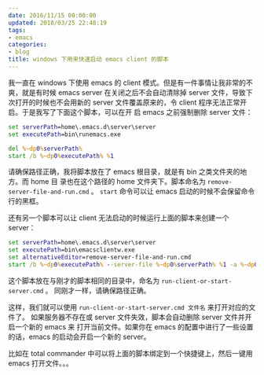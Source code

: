```yaml
---
date: 2016/11/15 00:00:00
updated: 2018/03/25 22:48:19
tags:
- emacs
categories:
- blog
title: windows 下用来快速启动 emacs client 的脚本
---
```


我一直在 windows 下使用 emacs 的 client 模式。但是有一件事情让我非常的不爽，就是有时候 emacs server 在关闭之后不会自动清除掉 server 文件，导致下次打开的时候也不会用新的 server 文件覆盖原来的，令 client 程序无法正常开启。于是我写了下面这个脚本，可以在开 启 emacs 之前强制删除 server 文件：

```bat
set serverPath=home\.emacs.d\server\server
set executePath=bin\runemacs.exe

del %~dp0%serverPath%
start /b %~dp0%executePath% %1
```

请确保路径正确，我将脚本放在了 emacs 根目录，就是有 bin 之类文件夹的地方。而 home 目 录也在这个路径的 home 文件夹下。脚本命名为 `remove-server-file-and-run.cmd` 。 `start` 命令可以让 emacs 启动的时候不会保留命令行的黑框。

还有另一个脚本可以让 client 无法启动的时候运行上面的脚本来创建一个 server：

```bat
set serverPath=home\.emacs.d\server\server
set executePath=bin\emacsclientw.exe
set alternativeEditor=remove-server-file-and-run.cmd
start /b %~dp0%executePath% --server-file %~dp0%serverPath% %1 -a %~dp0%alternativeEditor%
```

这个脚本放在与刚才的脚本相同的目录中，命名为 `run-client-or-start-server.cmd` 。 同刚才一样，请确保路径正确。

这样，我们就可以使用 `run-client-or-start-server.cmd 文件名` 来打开对应的文件了。 如果服务器不存在或 server 文件失效，脚本会自动删除 server 文件并开启一个新的 emacs 来 打开当前文件。如果你在 emacs 的配置中进行了一些设置的话，emacs 的启动会开启一个新的 server。

比如在 total commander 中可以将上面的脚本绑定到一个快捷键上，然后一键用 emacs 打开文件。。。
